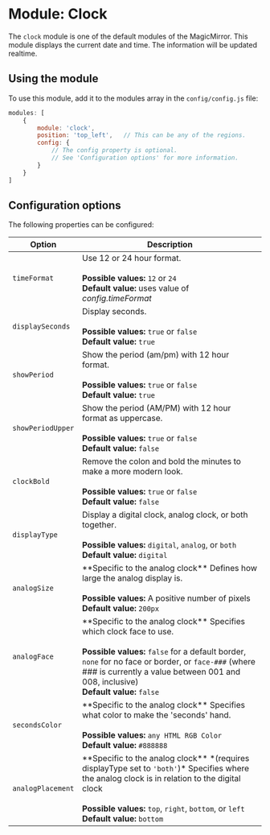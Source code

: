# Module: Clock
The `clock` module is one of the default modules of the MagicMirror.
This module displays the current date and time. The information will be updated realtime.

## Using the module

To use this module, add it to the modules array in the `config/config.js` file:
````javascript
modules: [
	{
		module: 'clock',
		position: 'top_left',	// This can be any of the regions.
		config: {
			// The config property is optional.
			// See 'Configuration options' for more information.
		}
	}
]
````

## Configuration options

The following properties can be configured:

<table width="100%">
	<!-- why, markdown... -->
	<thead>
		<tr>
			<th>Option</th>
			<th width="100%">Description</th>
		</tr>
	<thead>
	<tbody>
		<tr>
			<td><code>timeFormat</code></td>
			<td>Use 12 or 24 hour format.<br>
				<br><b>Possible values:</b> <code>12</code> or <code>24</code>
				<br><b>Default value:</b> uses value of <i>config.timeFormat</i>
			</td>
		</tr>
		<tr>
			<td><code>displaySeconds</code></td>
			<td>Display seconds.<br>
				<br><b>Possible values:</b> <code>true</code> or <code>false</code>
				<br><b>Default value:</b> <code>true</code>
			</td>
		</tr>
		<tr>
			<td><code>showPeriod</code></td>
			<td>Show the period (am/pm) with 12 hour format.<br>
				<br><b>Possible values:</b> <code>true</code> or <code>false</code>
				<br><b>Default value:</b> <code>true</code>
			</td>
		</tr>
		<tr>
			<td><code>showPeriodUpper</code></td>
			<td>Show the period (AM/PM) with 12 hour format as uppercase.<br>
				<br><b>Possible values:</b> <code>true</code> or <code>false</code>
				<br><b>Default value:</b> <code>false</code>
			</td>
		</tr>
		<tr>
			<td><code>clockBold</code></td>
			<td>Remove the colon and bold the minutes to make a more modern look.<br>
				<br><b>Possible values:</b> <code>true</code> or <code>false</code>
				<br><b>Default value:</b> <code>false</code>
			</td>
		</tr>
		<tr>
			<td><code>displayType</code></td>
			<td>Display a digital clock, analog clock, or both together.<br>
				<br><b>Possible values:</b> <code>digital</code>, <code>analog</code>, or <code>both</code>
				<br><b>Default value:</b> <code>digital</code>
			</td>
		</tr>
		<tr>
			<td><code>analogSize</code></td>
			<td>**Specific to the analog clock** Defines how large the analog display is.<br>
				<br><b>Possible values:</b> A positive number of pixels</code>
				<br><b>Default value:</b> <code>200px</code>
			</td>
		</tr>
		<tr>
			<td><code>analogFace</code></td>
			<td>**Specific to the analog clock** Specifies which clock face to use.<br>
				<br><b>Possible values:</b> <code>false</code> for a default border, <code>none</code> for no face or border, or <code>face-###</code> (where ### is currently a value between 001 and 008, inclusive)
				<br><b>Default value:</b> <code>false</code>
			</td>
		</tr>
		<tr>
			<td><code>secondsColor</code></td>
			<td>**Specific to the analog clock** Specifies what color to make the 'seconds' hand.<br>
				<br><b>Possible values:</b> <code>any HTML RGB Color</code>
				<br><b>Default value:</b> <code>#888888</code>
			</td>
		</tr>
		<tr>
			<td><code>analogPlacement</code></td>
			<td>**Specific to the analog clock** *(requires displayType set to <code>'both'</code>)* Specifies where the analog clock is in relation to the digital clock<br>
				<br><b>Possible values:</b> <code>top</code>, <code>right</code>, <code>bottom</code>, or <code>left</code>
				<br><b>Default value:</b> <code>bottom</code>
			</td>
		</tr>
	</tbody>
</table>
